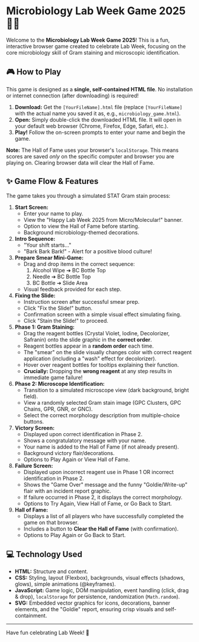 # Microbiology Lab Week Game 2025 🔬🧪

Welcome to the **Microbiology Lab Week Game 2025**! This is a fun, interactive browser game created to celebrate Lab Week, focusing on the core microbiology skill of Gram staining and microscopic identification.

## 🎮 How to Play

This game is designed as a **single, self-contained HTML file**. No installation or internet connection (after downloading) is required!

1.  **Download:** Get the `[YourFileName].html` file (replace `[YourFileName]` with the actual name you saved it as, e.g., `microbiology_game.html`).
2.  **Open:** Simply double-click the downloaded HTML file. It will open in your default web browser (Chrome, Firefox, Edge, Safari, etc.).
3.  **Play!** Follow the on-screen prompts to enter your name and begin the game.

**Note:** The Hall of Fame uses your browser's `localStorage`. This means scores are saved *only* on the specific computer and browser you are playing on. Clearing browser data will clear the Hall of Fame.

## ✨ Game Flow & Features

The game takes you through a simulated STAT Gram stain process:

1.  **Start Screen:**
    *   Enter your name to play.
    *   View the "Happy Lab Week 2025 from Micro/Molecular!" banner.
    *   Option to view the Hall of Fame before starting.
    *   Background microbiology-themed decorations.
2.  **Intro Sequence:**
    *   "Your shift starts..."
    *   "Bark Bark Bark!" - Alert for a positive blood culture!
3.  **Prepare Smear Mini-Game:**
    *   Drag and drop items in the correct sequence:
        1.  Alcohol Wipe ➔ BC Bottle Top
        2.  Needle ➔ BC Bottle Top
        3.  BC Bottle ➔ Slide Area
    *   Visual feedback provided for each step.
4.  **Fixing the Slide:**
    *   Instruction screen after successful smear prep.
    *   Click "Fix the Slide!" button.
    *   Confirmation screen with a simple visual effect simulating fixing.
    *   Click "Stain the Slide!" to proceed.
5.  **Phase 1: Gram Staining:**
    *   Drag the reagent bottles (Crystal Violet, Iodine, Decolorizer, Safranin) onto the slide graphic in the **correct order**.
    *   Reagent bottles appear in a **random order** each time.
    *   The "smear" on the slide visually changes color with correct reagent application (including a "wash" effect for decolorizer).
    *   Hover over reagent bottles for tooltips explaining their function.
    *   **Crucially:** Dropping the **wrong reagent** at any step results in immediate game failure!
6.  **Phase 2: Microscope Identification:**
    *   Transition to a simulated microscope view (dark background, bright field).
    *   View a randomly selected Gram stain image (GPC Clusters, GPC Chains, GPR, GNR, or GNC).
    *   Select the correct morphology description from multiple-choice buttons.
7.  **Victory Screen:**
    *   Displayed upon correct identification in Phase 2.
    *   Shows a congratulatory message with your name.
    *   Your name is added to the Hall of Fame (if not already present).
    *   Background victory flair/decorations.
    *   Options to Play Again or View Hall of Fame.
8.  **Failure Screen:**
    *   Displayed upon incorrect reagent use in Phase 1 OR incorrect identification in Phase 2.
    *   Shows the "Game Over" message and the funny "Goldie/Write-up" flair with an incident report graphic.
    *   If failure occurred in Phase 2, it displays the correct morphology.
    *   Options to Try Again, View Hall of Fame, or Go Back to Start.
9.  **Hall of Fame:**
    *   Displays a list of all players who have successfully completed the game on that browser.
    *   Includes a button to **Clear the Hall of Fame** (with confirmation).
    *   Options to Play Again or Go Back to Start.

## 💻 Technology Used

*   **HTML:** Structure and content.
*   **CSS:** Styling, layout (Flexbox), backgrounds, visual effects (shadows, glows), simple animations (@keyframes).
*   **JavaScript:** Game logic, DOM manipulation, event handling (click, drag & drop), `localStorage` for persistence, randomization (`Math.random`).
*   **SVG:** Embedded vector graphics for icons, decorations, banner elements, and the "Goldie" report, ensuring crisp visuals and self-containment.

---

Have fun celebrating Lab Week! 🎉
